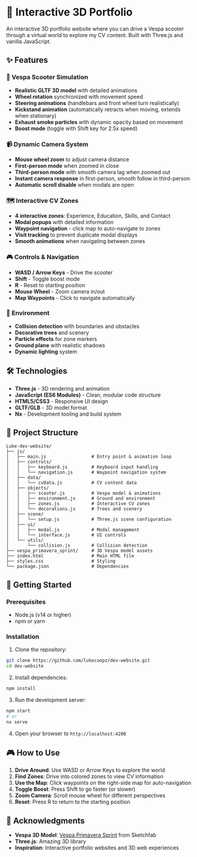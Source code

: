 # 🛵 Interactive 3D Portfolio

An interactive 3D portfolio website where you can drive a Vespa scooter through a virtual world to explore my CV content. Built with Three.js and vanilla JavaScript.

## ✨ Features

### 🚗 Vespa Scooter Simulation

- **Realistic GLTF 3D model** with detailed animations
- **Wheel rotation** synchronized with movement speed
- **Steering animations** (handlebars and front wheel turn realistically)
- **Kickstand animation** (automatically retracts when moving, extends when stationary)
- **Exhaust smoke particles** with dynamic opacity based on movement
- **Boost mode** (toggle with Shift key for 2.5x speed)

### 📹 Dynamic Camera System

- **Mouse wheel zoom** to adjust camera distance
- **First-person mode** when zoomed in close
- **Third-person mode** with smooth camera lag when zoomed out
- **Instant camera response** in first-person, smooth follow in third-person
- **Automatic scroll disable** when modals are open

### 🗺️ Interactive CV Zones

- **4 interactive zones**: Experience, Education, Skills, and Contact
- **Modal popups** with detailed information
- **Waypoint navigation** - click map to auto-navigate to zones
- **Visit tracking** to prevent duplicate modal displays
- **Smooth animations** when navigating between zones

### 🎮 Controls & Navigation

- **WASD / Arrow Keys** - Drive the scooter
- **Shift** - Toggle boost mode
- **R** - Reset to starting position
- **Mouse Wheel** - Zoom camera in/out
- **Map Waypoints** - Click to navigate automatically

### 🌳 Environment

- **Collision detection** with boundaries and obstacles
- **Decorative trees** and scenery
- **Particle effects** for zone markers
- **Ground plane** with realistic shadows
- **Dynamic lighting** system

## 🛠️ Technologies

- **Three.js** - 3D rendering and animation
- **JavaScript (ES6 Modules)** - Clean, modular code structure
- **HTML5/CSS3** - Responsive UI design
- **GLTF/GLB** - 3D model format
- **Nx** - Development tooling and build system

## 📁 Project Structure

```
Luke-dev-website/
├── js/
│   ├── main.js                 # Entry point & animation loop
│   ├── controls/
│   │   ├── keyboard.js         # Keyboard input handling
│   │   └── navigation.js       # Waypoint navigation system
│   ├── data/
│   │   └── cvData.js           # CV content data
│   ├── objects/
│   │   ├── scooter.js          # Vespa model & animations
│   │   ├── environment.js      # Ground and environment
│   │   ├── zones.js            # Interactive CV zones
│   │   └── decorations.js      # Trees and scenery
│   ├── scene/
│   │   └── setup.js            # Three.js scene configuration
│   ├── ui/
│   │   ├── modal.js            # Modal management
│   │   └── interface.js        # UI controls
│   └── utils/
│       └── collision.js        # Collision detection
├── vespa_primavera_sprint/     # 3D Vespa model assets
├── index.html                  # Main HTML file
├── styles.css                  # Styling
└── package.json                # Dependencies

```

## 🚀 Getting Started

### Prerequisites

- Node.js (v14 or higher)
- npm or yarn

### Installation

1. Clone the repository:

```bash
git clone https://github.com/lukecoopz/dev-website.git
cd dev-website
```

2. Install dependencies:

```bash
npm install
```

3. Run the development server:

```bash
npm start
# or
nx serve
```

4. Open your browser to `http://localhost:4200`

## 🎮 How to Use

1. **Drive Around**: Use WASD or Arrow Keys to explore the world
2. **Find Zones**: Drive into colored zones to view CV information
3. **Use the Map**: Click waypoints on the right-side map for auto-navigation
4. **Toggle Boost**: Press Shift to go faster (or slower)
5. **Zoom Camera**: Scroll mouse wheel for different perspectives
6. **Reset**: Press R to return to the starting position

## 🙏 Acknowledgments

- **Vespa 3D Model**: [Vespa Primavera Sprint](https://sketchfab.com/3d-models/vespa-primavera-sprint-f64830bc08cb4ed396515de9b5509be4) from Sketchfab
- **Three.js**: Amazing 3D library
- **Inspiration**: Interactive portfolio websites and 3D web experiences
